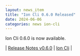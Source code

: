 ```yaml
---
layout: news_item
title: "Ion Cli 0.6.0 Released"
date: 2024-06-06
categories: news ion-cli
---
```


Ion Cli 0.6.0 is now available.

| [Release Notes v0.6.0](https://github.com/amazon-ion/ion-cli/releases/tag/v0.6.0) | [Ion Cli](https://github.com/amazon-ion/ion-cli) |

